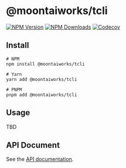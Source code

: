 # @moontaiworks/tcli

[![NPM Version](https://img.shields.io/npm/v/@moontaiworks/tcli)](https://www.npmjs.com/package/@moontaiworks/tcli)
[![NPM Downloads](https://img.shields.io/npm/d18m/@moontaiworks/tcli)](https://www.npmjs.com/package/@moontaiworks/tcli)
[![Codecov](https://codecov.io/gh/moontaiworks/tcli/graph/badge.svg)](https://codecov.io/gh/moontaiworks/tcli)

## Install

```
# NPM
npm install @moontaiworks/tcli

# Yarn
yarn add @moontaiworks/tcli

# PNPM
pnpm add @moontaiworks/tcli
```

## Usage

TBD

## API Document

See the [API documentation](https://moontaiworks.github.io/tcli/).
